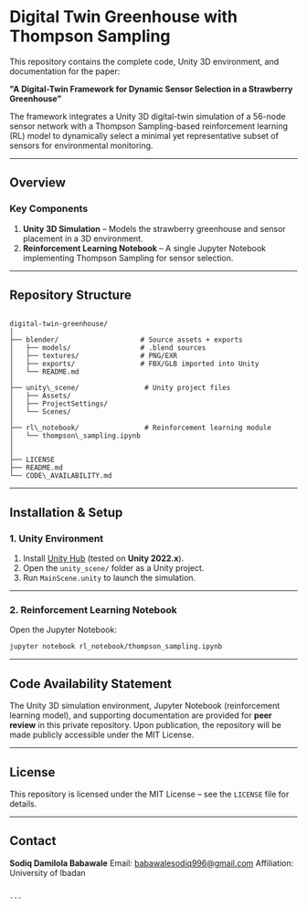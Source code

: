 


# Digital Twin Greenhouse with Thompson Sampling

This repository contains the complete code, Unity 3D environment, and documentation for the paper:

**"A Digital-Twin Framework for Dynamic Sensor Selection in a Strawberry Greenhouse"**

The framework integrates a Unity 3D digital-twin simulation of a 56-node sensor network with a Thompson Sampling-based reinforcement learning (RL) model to dynamically select a minimal yet representative subset of sensors for environmental monitoring.

---

## Overview

### Key Components
1. **Unity 3D Simulation** – Models the strawberry greenhouse and sensor placement in a 3D environment.  
2. **Reinforcement Learning Notebook** – A single Jupyter Notebook implementing Thompson Sampling for sensor selection.  

---

## Repository Structure

```

digital-twin-greenhouse/
│
├── blender/                    # Source assets + exports
│   ├── models/                 # .blend sources
│   ├── textures/               # PNG/EXR
│   ├── exports/                # FBX/GLB imported into Unity
│   └── README.md
│
├── unity\_scene/                # Unity project files
│   ├── Assets/
│   ├── ProjectSettings/
│   └── Scenes/
│
├── rl\_notebook/                # Reinforcement learning module
│   └── thompson\_sampling.ipynb
│
│
├── LICENSE
├── README.md
└── CODE\_AVAILABILITY.md

````

---

## Installation & Setup

### 1. Unity Environment
1. Install [Unity Hub](https://unity.com/download) (tested on **Unity 2022.x**).  
2. Open the `unity_scene/` folder as a Unity project.  
3. Run `MainScene.unity` to launch the simulation.  

---

### 2. Reinforcement Learning Notebook
Open the Jupyter Notebook:  

```bash
jupyter notebook rl_notebook/thompson_sampling.ipynb
````




---

## Code Availability Statement

The Unity 3D simulation environment, Jupyter Notebook (reinforcement learning model), and supporting documentation are provided for **peer review** in this private repository.
Upon publication, the repository will be made publicly accessible under the MIT License.

---

## License

This repository is licensed under the MIT License – see the `LICENSE` file for details.

---

## Contact

**Sodiq Damilola Babawale**
Email: [babawalesodiq996@gmail.com](mailto:babawalesodiq996@gmail.com)
Affiliation: University of Ibadan

```

---


```
